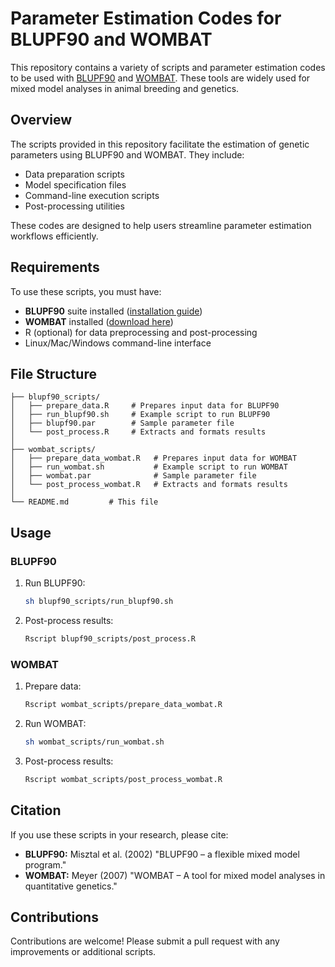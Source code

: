 # Parameter Estimation Codes for BLUPF90 and WOMBAT

This repository contains a variety of scripts and parameter estimation codes to be used with [BLUPF90]([https://nce.ads.uga.edu/wiki/doku.php?id=blupf90](https://nce.ads.uga.edu/wiki/doku.php?id=start)) and [WOMBAT](http://agtrilab.tamu.edu/wiki/doku.php?id=wombat). These tools are widely used for mixed model analyses in animal breeding and genetics.

## Overview
The scripts provided in this repository facilitate the estimation of genetic parameters using BLUPF90 and WOMBAT. They include:
- Data preparation scripts
- Model specification files
- Command-line execution scripts
- Post-processing utilities

These codes are designed to help users streamline parameter estimation workflows efficiently.

## Requirements
To use these scripts, you must have:
- **BLUPF90** suite installed ([installation guide](https://nce.ads.uga.edu/wiki/doku.php?id=download))
- **WOMBAT** installed ([download here](http://agtrilab.tamu.edu/wiki/doku.php?id=wombat))
- R (optional) for data preprocessing and post-processing
- Linux/Mac/Windows command-line interface

## File Structure
```
├── blupf90_scripts/
│   ├── prepare_data.R     # Prepares input data for BLUPF90
│   ├── run_blupf90.sh     # Example script to run BLUPF90
│   ├── blupf90.par        # Sample parameter file
│   └── post_process.R     # Extracts and formats results
│
├── wombat_scripts/
│   ├── prepare_data_wombat.R   # Prepares input data for WOMBAT
│   ├── run_wombat.sh           # Example script to run WOMBAT
│   ├── wombat.par              # Sample parameter file
│   └── post_process_wombat.R   # Extracts and formats results
│
└── README.md         # This file
```

## Usage
### BLUPF90
1. Run BLUPF90:
   ```sh
   sh blupf90_scripts/run_blupf90.sh
   ```
3. Post-process results:
   ```sh
   Rscript blupf90_scripts/post_process.R
   ```

### WOMBAT
1. Prepare data:
   ```sh
   Rscript wombat_scripts/prepare_data_wombat.R
   ```
2. Run WOMBAT:
   ```sh
   sh wombat_scripts/run_wombat.sh
   ```
3. Post-process results:
   ```sh
   Rscript wombat_scripts/post_process_wombat.R
   ```

## Citation
If you use these scripts in your research, please cite:
- **BLUPF90:** Misztal et al. (2002) "BLUPF90 – a flexible mixed model program."
- **WOMBAT:** Meyer (2007) "WOMBAT – A tool for mixed model analyses in quantitative genetics."

## Contributions
Contributions are welcome! Please submit a pull request with any improvements or additional scripts.

